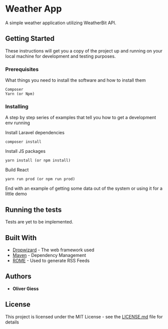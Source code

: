 # Weather App

A simple weather application utilizing WeatherBit API.

## Getting Started

These instructions will get you a copy of the project up and running on your local machine for development and testing purposes.

### Prerequisites

What things you need to install the software and how to install them

```
Composer
Yarn (or Npm)
```

### Installing

A step by step series of examples that tell you how to get a development env running

Install Laravel dependencies

```
composer install
```

Install JS packages

```
yarn install (or npm install)
```

Build React

```
yarn run prod (or npm run prod)
```

End with an example of getting some data out of the system or using it for a little demo

## Running the tests

Tests are yet to be implemented.

## Built With

* [Dropwizard](http://www.dropwizard.io/1.0.2/docs/) - The web framework used
* [Maven](https://maven.apache.org/) - Dependency Management
* [ROME](https://rometools.github.io/rome/) - Used to generate RSS Feeds

## Authors

* **Oliver Giess**

## License

This project is licensed under the MIT License - see the [LICENSE.md](LICENSE.md) file for details

